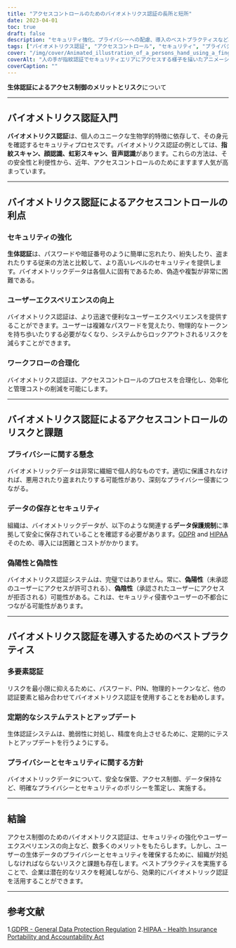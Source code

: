 ```yaml
---
title: "アクセスコントロールのためのバイオメトリクス認証の長所と短所"
date: 2023-04-01
toc: true
draft: false
description: "セキュリティ強化、プライバシーへの配慮、導入のベストプラクティスなど、アクセス制御にバイオメトリクス認証を使用するメリットとリスクについてご紹介します。"
tags: ["バイオメトリクス認証", "アクセスコントロール", "セキュリティ", "プライバシー", "データ保護", "GDPR", "ヒパア", "偽陽性", "偽陰性", "多要素認証", "システムテスト", "安全保護方針", "効率", "利便性", "一意性", "合理的なワークフロー", "脆弱性", "リスク軽減", "ユーザーエクスペリエンス", "サイバーセキュリティ"]
cover: "/img/cover/Animated_illustration_of_a_persons_hand_using_a_fingerprint.png"
coverAlt: "人の手が指紋認証でセキュリティエリアにアクセスする様子を描いたアニメーションで、背景には人の顔や虹彩も見えるようになっています。"
coverCaption: ""
---
```


**生体認証によるアクセス制御のメリットとリスク**について

______

## バイオメトリクス認証入門

**バイオメトリクス認証**は、個人のユニークな生物学的特徴に依存して、その身元を確認するセキュリティプロセスです。バイオメトリクス認証の例としては、**指紋スキャン、顔認識、虹彩スキャン、音声認識**があります。これらの方法は、その安全性と利便性から、近年、アクセスコントロールのためにますます人気が高まっています。

______

## バイオメトリクス認証によるアクセスコントロールの利点

### セキュリティの強化

**生体認証**は、パスワードや暗証番号のように簡単に忘れたり、紛失したり、盗まれたりする従来の方法と比較して、より高いレベルのセキュリティを提供します。バイオメトリックデータは各個人に固有であるため、偽造や複製が非常に困難である。

### ユーザーエクスペリエンスの向上

バイオメトリクス認証は、より迅速で便利なユーザーエクスペリエンスを提供することができます。ユーザーは複雑なパスワードを覚えたり、物理的なトークンを持ち歩いたりする必要がなくなり、システムからロックアウトされるリスクを減らすことができます。

### ワークフローの合理化

バイオメトリクス認証は、アクセスコントロールのプロセスを合理化し、効率化と管理コストの削減を可能にします。

______

## バイオメトリクス認証によるアクセスコントロールのリスクと課題

### プライバシーに関する懸念

バイオメトリックデータは非常に繊細で個人的なものです。適切に保護されなければ、悪用されたり盗まれたりする可能性があり、深刻なプライバシー侵害につながる。

### データの保存とセキュリティ

組織は、バイオメトリックデータが、以下のような関連する**データ保護規制**に準拠して安全に保存されていることを確認する必要があります。[GDPR](https://gdpr.eu/) and [HIPAA](https://www.hhs.gov/hipaa/index.html)そのため、導入には困難とコストがかかります。

### 偽陽性と偽陰性

バイオメトリクス認証システムは、完璧ではありません。常に、**偽陽性**（未承認のユーザーにアクセスが許可される）、**偽陰性**（承認されたユーザーにアクセスが拒否される）可能性がある。これは、セキュリティ侵害やユーザーの不都合につながる可能性があります。

______

## バイオメトリクス認証を導入するためのベストプラクティス

### 多要素認証

リスクを最小限に抑えるために、パスワード、PIN、物理的トークンなど、他の認証要素と組み合わせてバイオメトリクス認証を使用することをお勧めします。

### 定期的なシステムテストとアップデート

生体認証システムは、脆弱性に対処し、精度を向上させるために、定期的にテストとアップデートを行うようにする。

### プライバシーとセキュリティに関する方針

バイオメトリックデータについて、安全な保管、アクセス制御、データ保持など、明確なプライバシーとセキュリティのポリシーを策定し、実施する。

______

## 結論

アクセス制御のためのバイオメトリクス認証は、セキュリティの強化やユーザーエクスペリエンスの向上など、数多くのメリットをもたらします。しかし、ユーザーの生体データのプライバシーとセキュリティを確保するために、組織が対処しなければならないリスクと課題も存在します。ベストプラクティスを実施することで、企業は潜在的なリスクを軽減しながら、効果的にバイオメトリック認証を活用することができます。

______

## 参考文献

1.[GDPR - General Data Protection Regulation](https://gdpr.eu/)
2.[HIPAA - Health Insurance Portability and Accountability Act](https://www.hhs.gov/hipaa/index.html)

